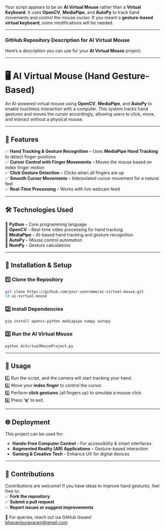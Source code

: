 

Your script appears to be an **AI Virtual Mouse** rather than a **Virtual Keyboard**. It uses **OpenCV**, **MediaPipe**, and **AutoPy** to track hand movements and control the mouse cursor. If you meant a **gesture-based virtual keyboard**, some modifications will be needed.

---

### **GitHub Repository Description for AI Virtual Mouse**
Here’s a description you can use for your **AI Virtual Mouse** project:

---

# 🖥️ AI Virtual Mouse (Hand Gesture-Based)  

An AI-powered virtual mouse using **OpenCV**, **MediaPipe**, and **AutoPy** to enable touchless interaction with a computer. This system tracks hand gestures and moves the cursor accordingly, allowing users to click, move, and interact without a physical mouse.  

---

## 🚀 Features  
✅ **Hand Tracking & Gesture Recognition** – Uses **MediaPipe Hand Tracking** to detect finger positions  
✅ **Cursor Control with Finger Movements** – Moves the mouse based on index finger motion  
✅ **Click Gesture Detection** – Clicks when all fingers are up  
✅ **Smooth Cursor Movements** – Interpolated cursor movement for a natural feel  
✅ **Real-Time Processing** – Works with live webcam feed  

---

## 🛠️ Technologies Used  
🔹 **Python** – Core programming language  
🔹 **OpenCV** – Real-time video processing for hand tracking  
🔹 **MediaPipe** – AI-based hand tracking and gesture recognition  
🔹 **AutoPy** – Mouse control automation  
🔹 **NumPy** – Gesture calculations  

---

## 📌 Installation & Setup  
### 1️⃣ Clone the Repository  
```bash
git clone https://github.com/your-username/ai-virtual-mouse.git
cd ai-virtual-mouse
```  

### 2️⃣ Install Dependencies  
```bash
pip install opencv-python mediapipe numpy autopy
```  

### 3️⃣ Run the AI Virtual Mouse  
```bash
python AiVirtualMouseProject.py
```  

---

## 🎯 Usage  
1️⃣ Run the script, and the camera will start tracking your hand.  
2️⃣ Move your **index finger** to control the cursor.  
3️⃣ Perform **click gestures** (all fingers up) to simulate a mouse click.  
4️⃣ Press **'q'** to exit.  

---

## 🌐 Deployment  
This project can be used for:  
- **Hands-Free Computer Control** – For accessibility & smart interfaces  
- **Augmented Reality (AR) Applications** – Gesture-based interaction  
- **Gaming & Creative Tech** – Enhance UX for digital devices  

---

## 🤝 Contributions  
Contributions are welcome! If you have ideas to improve hand gestures, feel free to:  
✅ **Fork the repository**  
✅ **Submit a pull request**  
✅ **Report issues or suggest improvements**  

📩 For queries, reach out via GitHub Issues!  
bhavanisuravaram@gmail.com
